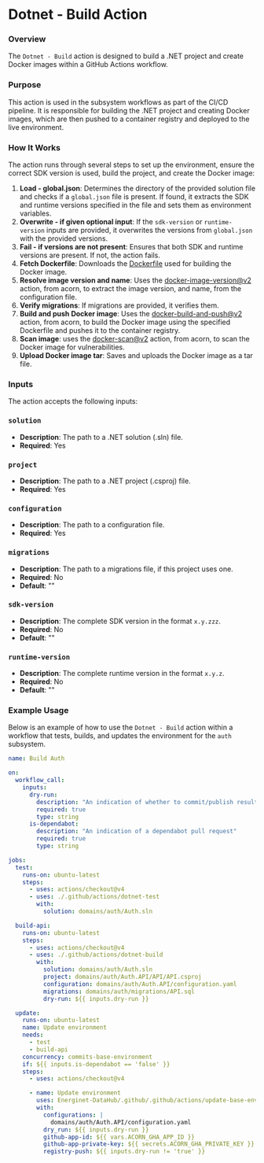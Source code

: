 # Dotnet - Build Action

### Overview

The `Dotnet - Build` action is designed to build a .NET project and create Docker images within a GitHub Actions workflow.

### Purpose

This action is used in the subsystem workflows as part of the CI/CD pipeline. It is responsible for building the .NET project and creating Docker images, which are then pushed to a container registry and deployed to the live environment.

### How It Works

The action runs through several steps to set up the environment, ensure the correct SDK version is used, build the project, and create the Docker image:

1. **Load - global.json**: Determines the directory of the provided solution file and checks if a `global.json` file is present. If found, it extracts the SDK and runtime versions specified in the file and sets them as environment variables.
2. **Overwrite - if given optional input**: If the `sdk-version` or `runtime-version` inputs are provided, it overwrites the versions from `global.json` with the provided versions.
3. **Fail - if versions are not present**: Ensures that both SDK and runtime versions are present. If not, the action fails.
4. **Fetch Dockerfile**: Downloads the [Dockerfile](https://github.com/Energinet-DataHub/.github/Dockerfile.simplified) used for building the Docker image.
5. **Resolve image version and name**: Uses the [docker-image-version@v2](https://github.com/Energinet-DataHub/.github/.github/blob/main/actions/docker-image-version/action.yaml) action, from acorn, to extract the image version, and name, from the configuration file.
6. **Verify migrations**: If migrations are provided, it verifies them.
7. **Build and push Docker image**: Uses the [docker-build-and-push@v2](https://github.com/Energinet-DataHub/.github/.github/blob/main/actions/docker-build-and-push/action.yaml) action, from acorn, to build the Docker image using the specified Dockerfile and pushes it to the container registry.
8. **Scan image**: uses the [docker-scan@v2](https://github.com/Energinet-DataHub/.github/.github/blob/main/actions/docker-scan/action.yaml) action, from acorn, to scan the Docker image for vulnerabilities.
9. **Upload Docker image tar**: Saves and uploads the Docker image as a tar file.

### Inputs

The action accepts the following inputs:

### `solution`

- **Description**: The path to a .NET solution (.sln) file.
- **Required**: Yes

### `project`

- **Description**: The path to a .NET project (.csproj) file.
- **Required**: Yes

### `configuration`

- **Description**: The path to a configuration file.
- **Required**: Yes

### `migrations`

- **Description**: The path to a migrations file, if this project uses one.
- **Required**: No
- **Default**: ""

### `sdk-version`

- **Description**: The complete SDK version in the format `x.y.zzz`.
- **Required**: No
- **Default**: ""

### `runtime-version`

- **Description**: The complete runtime version in the format `x.y.z`.
- **Required**: No
- **Default**: ""

### Example Usage

Below is an example of how to use the `Dotnet - Build` action within a workflow that tests, builds, and updates the environment for the `auth` subsystem.

```yaml
name: Build Auth

on:
  workflow_call:
    inputs:
      dry-run:
        description: "An indication of whether to commit/publish results"
        required: true
        type: string
      is-dependabot:
        description: "An indication of a dependabot pull request"
        required: true
        type: string

jobs:
  test:
    runs-on: ubuntu-latest
    steps:
      - uses: actions/checkout@v4
      - uses: ./.github/actions/dotnet-test
        with:
          solution: domains/auth/Auth.sln

  build-api:
    runs-on: ubuntu-latest
    steps:
      - uses: actions/checkout@v4
      - uses: ./.github/actions/dotnet-build
        with:
          solution: domains/auth/Auth.sln
          project: domains/auth/Auth.API/API/API.csproj
          configuration: domains/auth/Auth.API/configuration.yaml
          migrations: domains/auth/migrations/API.sql
          dry-run: ${{ inputs.dry-run }}

  update:
    runs-on: ubuntu-latest
    name: Update environment
    needs:
      - test
      - build-api
    concurrency: commits-base-environment
    if: ${{ inputs.is-dependabot == 'false' }}
    steps:
      - uses: actions/checkout@v4

      - name: Update environment
        uses: Energinet-DataHub/.github/.github/actions/update-base-environment@83315db621b8631cc0db734ad6f1499add009b46 # v14.38.4
        with:
          configurations: |
            domains/auth/Auth.API/configuration.yaml
          dry_run: ${{ inputs.dry-run }}
          github-app-id: ${{ vars.ACORN_GHA_APP_ID }}
          github-app-private-key: ${{ secrets.ACORN_GHA_PRIVATE_KEY }}
          registry-push: ${{ inputs.dry-run != 'true' }}
```
